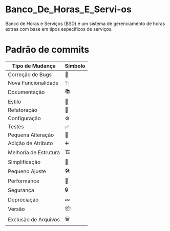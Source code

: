 # Banco_De_Horas_E_Servi-os
Banco de Horas e Serviços (BSD) é um sistema de gerenciamento de horas extras com base em tipos específicos de serviços.

# Padrão de commits 
| Tipo de Mudança        | Símbolo  |
|------------------------|--------|
| Correção de Bugs       | 🐛 | 
| Nova Funcionalidade    | ✨ |
| Documentação           | 📚 |
| Estilo                 | 🎨 |
| Refatoração            | 🔨 |
| Configuração           | ⚙️ |
| Testes                 | ✅ |
| Pequena Alteração      | 🔄 |
| Adição de Atributo     | ➕ |
| Melhoria de Estrutura  | 🏗️ |
| Simplificação          | 🎯 |
| Pequeno Ajuste         | 🛠️ |
| Performance            | 🚀 |
| Segurança              | 🔒 |
| Depreciação            | 💤 |
| Versão                 | 📦 |
| Exclusão de Arquivos   | 🗑️ |